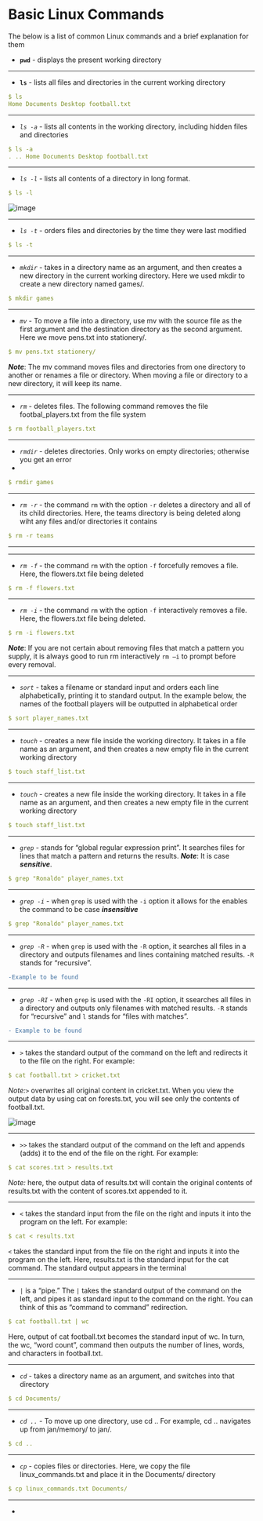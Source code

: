 # Basic Linux Commands

The below is a list of common Linux commands and a brief explanation for them

*  **`pwd`** - displays the present working directory



---
*  **`ls`** - lists all files and directories in the current working directory
```yaml 
$ ls
Home Documents Desktop football.txt
```

---
*  *`ls -a`* - lists all contents in the working directory, including hidden files and directories
```yaml
$ ls -a
. .. Home Documents Desktop football.txt
```

---
* *`ls -l`* - lists all contents of a directory in long format. 
```yaml
$ ls -l
```
![image](https://user-images.githubusercontent.com/107522496/195522842-8ab44db6-5155-4e64-bbe2-cb7567f59117.png)


---
* *`ls -t`* - orders files and directories by the time they were last modified
```yaml
$ ls -t
```

---
* *`mkdir`* - takes in a directory name as an argument, and then creates a new directory in the current working directory. Here we used mkdir to create a new directory named games/.

```yaml
$ mkdir games
```

---
* *`mv`* - To move a file into a directory, use mv with the source file as the first argument and the destination directory as the second argument. Here we move pens.txt into stationery/.

```yaml
$ mv pens.txt stationery/
```
*__Note__*: The mv command moves files and directories from one directory to another or renames a file or directory. When moving a file or directory to a new directory, it will keep its name. 

---
* *`rm`* - deletes files. The following command removes the file footbal_players.txt from the file system

```yaml
$ rm football_players.txt
```


---
* *`rmdir`* - deletes directories. Only works on empty directories; otherwise you get an error
* 
```yaml
$ rmdir games
```







---
* *`rm -r`* - the command `rm` with the option `-r` deletes a directory and all of its child directories. Here, the teams directory is being deleted along wiht any files and/or directories it contains

```yaml
$ rm -r teams
```


---
---
* *`rm -f`* - the command `rm` with the option `-f` forcefully removes a file. Here, the flowers.txt file  being deleted

```yaml
$ rm -f flowers.txt
```


---
* *`rm -i`* - the command `rm` with the option `-f` interactively removes a file. Here, the flowers.txt file  being deleted.

```yaml
$ rm -i flowers.txt
```

*__Note__*: If you are not certain about removing files that match a pattern you supply, it is always good to run rm interactively `rm –i` to prompt before every removal.


---










* *`sort`* - takes a filename or standard input and orders each line alphabetically, printing it to standard output. In the example below, the names of the football players will be outputted in alphabetical order 


```yaml
$ sort player_names.txt
```

---
* *`touch`* - creates a new file inside the working directory. It takes in a file name as an argument, and then creates a new empty file in the current working directory


```yaml
$ touch staff_list.txt
```


---
* *`touch`* - creates a new file inside the working directory. It takes in a file name as an argument, and then creates a new empty file in the current working directory


```yaml
$ touch staff_list.txt
```


---
* *`grep`* - stands for “global regular expression print”. It searches files for lines that match a pattern and returns the results. __*Note*__: It is case *__sensitive__*.

```yaml
$ grep "Ronaldo" player_names.txt
```

---
* *`grep -i`* - when `grep` is used with the `-i` option it allows for the enables the command to be case *__insensitive__*

```yaml
$ grep "Ronaldo" player_names.txt
```


---
* *`grep -R`* - when `grep` is used with the `-R` option, it searches all files in a directory and outputs filenames and lines containing matched results. `-R` stands for “recursive”.

```diff
-Example to be found
```

---
* *`grep -RI`* - when `grep` is used with the `-RI` option, it ssearches all files in a directory and outputs only filenames with matched results. `-R` stands for “recursive” and `l` stands for “files with matches”.

```diff
- Example to be found
```


---
* `>` takes the standard output of the command on the left and redirects it to the file on the right. For example:
```yaml
$ cat football.txt > cricket.txt
```

  *Note:*`>` overwrites all original content in cricket.txt. When you view the output data by using cat on forests.txt, you will see only the contents of football.txt.
    
![image](https://user-images.githubusercontent.com/107522496/195457714-29f61832-1415-44c6-b8a4-7497018eff0b.png)


---
* `>>` takes the standard output of the command on the left and appends (adds) it to the end of the file on the right. For example: 
```yaml
$ cat scores.txt > results.txt
```

  *Note:* here, the output data of results.txt will contain the original contents of results.txt with the content of scores.txt appended to it. 
  
  
---
* `<` takes the standard input from the file on the right and inputs it into the program on the left. For example: 
```yaml
$ cat < results.txt
```
  `<` takes the standard input from the file on the right and inputs it into the program on the left. Here, results.txt is the standard input for the cat command. The standard output appears in the terminal



---
* `|` is a “pipe.” The `|` takes the standard output of the command on the left, and pipes it as standard input to the command on the right. You can think of this as “command to command” redirection.
```yaml 
$ cat football.txt | wc  
```
Here, output of cat football.txt becomes the standard input of wc. In turn, the wc, “word count”, command then outputs the number of lines, words, and characters in football.txt.



---
* *`cd`* -  takes a directory name as an argument, and switches into that directory
```yaml 
$ cd Documents/
```


---
* *`cd ..`* - To move up one directory, use cd .. For example, cd .. navigates up from jan/memory/ to jan/.
```yaml 
$ cd ..
```


---
* *`cp`* - copies files or directories. Here, we copy the file linux_commands.txt and place it in the Documents/ directory

```yaml
$ cp linux_commands.txt Documents/
```


---
* 






```yaml 

```
